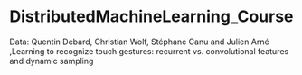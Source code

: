# DistributedMachineLearning_Course

Data:
Quentin Debard, Christian Wolf, Stéphane Canu and Julien Arné ,Learning to recognize touch gestures: recurrent vs. convolutional features and dynamic sampling


